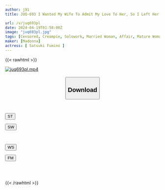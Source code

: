 ```yaml
---
author: j91
title: JUQ-693 I Wanted My Wife To Admit My Love To Her, So I Left Her And My Unfaithful Junior Alone For 3 Hours...My NTR Story About How My Wife Was Stolen From Me With A Total Of 16 Vaginal Cum Shots Without Pulling Out. Fumino Satsuki

url: /v/juq693pl
date: 2024-04-19T01:50:00Z
image: "juq693pl.jpg"
tags: [Censored, Creampie, Solowork, Married Woman, Affair, Mature Woman, Cuckold	]
maker: [Madonna]
actress: [ Satsuki Fumino ]
---
```



{{< rawhtml >}}

<div class="video" data-videoid="Vay4mBzpBxiKpAB">
    <a href="javascript:;">
        <img src="/v/juq693pl/juq693pl.jpg" width="WIDTH" height="HEIGHT" alt="juq693pl.mp4" loading="lazy">
    </a>
</div>

<script type="text/javascript" src="https://j91.asia/asset/on-demand-st.js"></script>

<br>
  <link rel="stylesheet" href="https://j91.asia/asset/bs5.css">
  
  <center>
  <button class="btn btn-primary" type="button" data-bs-toggle="collapse" data-bs-target=".multi-collapse" aria-expanded="false" aria-controls="multiCollapseExample1 multiCollapseExample2"><h2>Download</h2></button></center>
</p>
<div class="row">
  <div class="col">
    <div class="collapse multi-collapse" id="multiCollapseExample1">
      <div class="card card-body">
	      	      <br>
<div class="buttons">  
<p><a href="https://streamtape.to/v/Vay4mBzpBxiKpAB" target="_blank"><button class="btn-hover color-3"><i class="fa fa-download"></i> ST</button></a></p>
<p><a href="https://asnwish.com/w6h6bqneshdg" target="_blank"><button class="btn-hover color-2"><i class="fa fa-download"></i> SW</button></a></p></div>
    </div>
  </div>
</div>
  <div class="col">
    <div class="collapse multi-collapse" id="multiCollapseExample2">
      <div class="card card-body">
	      <br>
<div class="buttons">
<p><a href="javascript:;"><button class="btn-hover color-9"><i class="fa fa-download"></i> WS</button></a></p>
<p><a href="javascript:;"><button class="btn-hover color-8"><i class="fa fa-download"></i> FM</button></a></p></div>
<br><br>
      </div>
    </div>
  </div>
</div>

{{< /rawhtml >}}